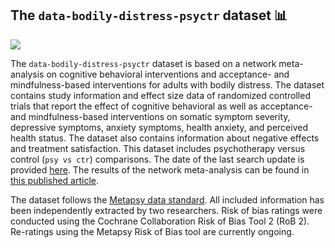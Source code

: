 ## **The `data-bodily-distress-psyctr` dataset** 📊 

[<img src="https://img.shields.io/badge/DOI-10.5281%2Fzenodo.17405019-blue">](https://dx.doi.org/10.5281/zenodo.17405019)

The `data-bodily-distress-psyctr` dataset is based on a network meta-analysis on cognitive behavioral interventions and acceptance- and mindfulness-based interventions for adults with bodily distress. The dataset contains study information and effect size data of randomized controlled trials that report the effect of cognitive behavioral as well as acceptance- and mindfulness-based interventions on somatic symptom severity, depressive symptoms, anxiety symptoms, health anxiety, and perceived health status. The dataset also contains information about negative effects and treatment satisfaction. This dataset includes psychotherapy versus control (`psy vs ctr`) comparisons. The date of the last search update is provided [here](https://github.com/metapsy-project/data-bodily-distress-psyctr/blob/main/metadata/last_search.txt). The results of the network meta-analysis can be found in [this published article](https://karger.com/pps/article/94/3/207/922147/Efficacy-of-Cognitive-Behavioral-Therapy-and?searchresult=1).

The dataset follows the [Metapsy data standard](https://docs.metapsy.org/data-preparation/format/). All included information has been independently extracted by two researchers. Risk of bias ratings were conducted using the Cochrane Collaboration Risk of Bias Tool 2 (RoB 2). Re-ratings using the Metapsy Risk of Bias tool are currently ongoing.





